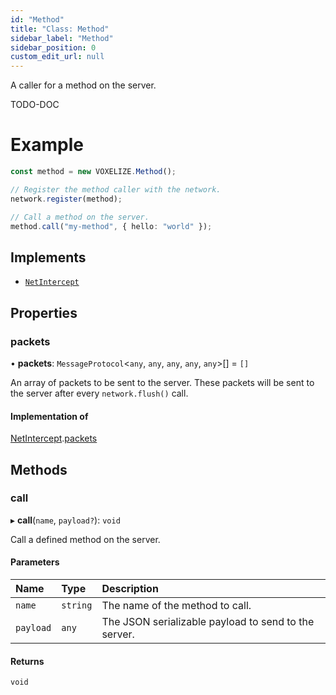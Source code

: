 ```yaml
---
id: "Method"
title: "Class: Method"
sidebar_label: "Method"
sidebar_position: 0
custom_edit_url: null
---
```


A caller for a method on the server.

TODO-DOC

# Example
```ts
const method = new VOXELIZE.Method();

// Register the method caller with the network.
network.register(method);

// Call a method on the server.
method.call("my-method", { hello: "world" });
```

## Implements

- [`NetIntercept`](../interfaces/NetIntercept.md)

## Properties

### packets

• **packets**: `MessageProtocol`\<`any`, `any`, `any`, `any`, `any`\>[] = `[]`

An array of packets to be sent to the server. These packets will be
sent to the server after every `network.flush()` call.

#### Implementation of

[NetIntercept](../interfaces/NetIntercept.md).[packets](../interfaces/NetIntercept.md#packets-406)

## Methods

### call

▸ **call**(`name`, `payload?`): `void`

Call a defined method on the server.

#### Parameters

| Name | Type | Description |
| :------ | :------ | :------ |
| `name` | `string` | The name of the method to call. |
| `payload` | `any` | The JSON serializable payload to send to the server. |

#### Returns

`void`
